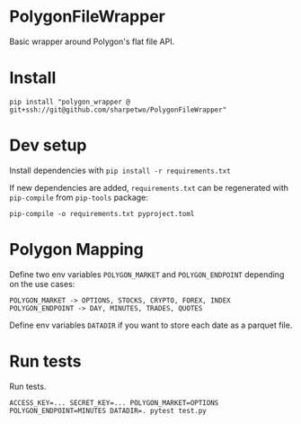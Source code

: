 # PolygonFileWrapper

Basic wrapper around Polygon's flat file API.

# Install

    pip install "polygon_wrapper @ git+ssh://git@github.com/sharpetwo/PolygonFileWrapper"

# Dev setup

Install dependencies with `pip install -r requirements.txt`

If new dependencies are added, `requirements.txt` can be regenerated with `pip-compile` from `pip-tools` package:

    pip-compile -o requirements.txt pyproject.toml

# Polygon Mapping

Define two env variables `POLYGON_MARKET` and `POLYGON_ENDPOINT` depending on the use cases:

    POLYGON_MARKET -> OPTIONS, STOCKS, CRYPTO, FOREX, INDEX
    POLYGON_ENDPOINT -> DAY, MINUTES, TRADES, QUOTES

Define env variables `DATADIR` if you want to store each date as a parquet file.    

# Run tests
Run tests.

    ACCESS_KEY=... SECRET_KEY=... POLYGON_MARKET=OPTIONS  POLYGON_ENDPOINT=MINUTES DATADIR=. pytest test.py
